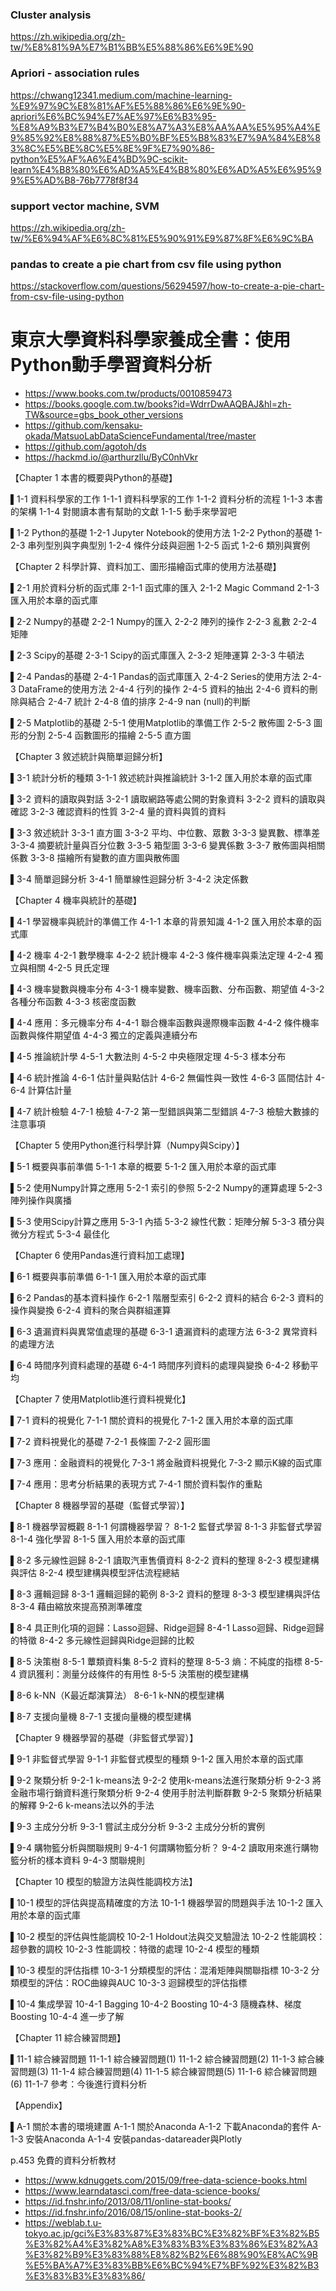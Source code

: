 ### Cluster analysis
https://zh.wikipedia.org/zh-tw/%E8%81%9A%E7%B1%BB%E5%88%86%E6%9E%90
### Apriori - association rules
https://chwang12341.medium.com/machine-learning-%E9%97%9C%E8%81%AF%E5%88%86%E6%9E%90-apriori%E6%BC%94%E7%AE%97%E6%B3%95-%E8%A9%B3%E7%B4%B0%E8%A7%A3%E8%AA%AA%E5%95%A4%E9%85%92%E8%88%87%E5%B0%BF%E5%B8%83%E7%9A%84%E8%83%8C%E5%BE%8C%E5%8E%9F%E7%90%86-python%E5%AF%A6%E4%BD%9C-scikit-learn%E4%B8%80%E6%AD%A5%E4%B8%80%E6%AD%A5%E6%95%99%E5%AD%B8-76b7778f8f34
### support vector machine, SVM
https://zh.wikipedia.org/zh-tw/%E6%94%AF%E6%8C%81%E5%90%91%E9%87%8F%E6%9C%BA
### pandas to create a pie chart from csv file using python
https://stackoverflow.com/questions/56294597/how-to-create-a-pie-chart-from-csv-file-using-python

# 東京大學資料科學家養成全書：使用Python動手學習資料分析
 - https://www.books.com.tw/products/0010859473
 - https://books.google.com.tw/books?id=WdrrDwAAQBAJ&hl=zh-TW&source=gbs_book_other_versions
 - https://github.com/kensaku-okada/MatsuoLabDataScienceFundamental/tree/master
 - https://github.com/agotoh/ds
 - https://hackmd.io/@arthurzllu/ByC0nhVkr

【Chapter 1  本書的概要與Python的基礎】

▌1-1  資料科學家的工作
1-1-1 資料科學家的工作
1-1-2 資料分析的流程
1-1-3 本書的架構
1-1-4 對閱讀本書有幫助的文獻
1-1-5 動手來學習吧

▌1-2  Python的基礎
1-2-1 Jupyter Notebook的使用方法
1-2-2 Python的基礎
1-2-3 串列型別與字典型別
1-2-4 條件分歧與迴圈
1-2-5 函式
1-2-6 類別與實例

【Chapter 2  科學計算、資料加工、圖形描繪函式庫的使用方法基礎】

▌2-1  用於資料分析的函式庫
2-1-1 函式庫的匯入
2-1-2 Magic Command
2-1-3 匯入用於本章的函式庫

▌2-2  Numpy的基礎
2-2-1 Numpy的匯入
2-2-2 陣列的操作
2-2-3 亂數
2-2-4 矩陣

▌2-3  Scipy的基礎
2-3-1 Scipy的函式庫匯入
2-3-2 矩陣運算
2-3-3 牛頓法

▌2-4  Pandas的基礎
2-4-1 Pandas的函式庫匯入
2-4-2 Series的使用方法
2-4-3 DataFrame的使用方法
2-4-4 行列的操作
2-4-5 資料的抽出
2-4-6 資料的刪除與結合
2-4-7 統計
2-4-8 值的排序
2-4-9 nan (null)的判斷

▌2-5  Matplotlib的基礎
2-5-1 使用Matplotlib的準備工作
2-5-2 散佈圖
2-5-3 圖形的分割
2-5-4 函數圖形的描繪
2-5-5 直方圖

【Chapter 3  敘述統計與簡單迴歸分析】

▌3-1  統計分析的種類
3-1-1 敘述統計與推論統計
3-1-2 匯入用於本章的函式庫

▌3-2  資料的讀取與對話
3-2-1 讀取網路等處公開的對象資料
3-2-2 資料的讀取與確認
3-2-3 確認資料的性質
3-2-4 量的資料與質的資料

▌3-3  敘述統計
3-3-1 直方圖
3-3-2 平均、中位數、眾數
3-3-3 變異數、標準差
3-3-4 摘要統計量與百分位數
3-3-5 箱型圖
3-3-6 變異係數
3-3-7 散佈圖與相關係數
3-3-8 描繪所有變數的直方圖與散佈圖

▌3-4  簡單迴歸分析
3-4-1 簡單線性迴歸分析
3-4-2 決定係數

【Chapter 4  機率與統計的基礎】

▌4-1  學習機率與統計的準備工作
4-1-1 本章的背景知識
4-1-2 匯入用於本章的函式庫

▌4-2  機率
4-2-1 數學機率
4-2-2 統計機率
4-2-3 條件機率與乘法定理
4-2-4 獨立與相關
4-2-5 貝氏定理

▌4-3  機率變數與機率分布
4-3-1 機率變數、機率函數、分布函數、期望值
4-3-2 各種分布函數
4-3-3 核密度函數

▌4-4  應用：多元機率分布
4-4-1 聯合機率函數與邊際機率函數
4-4-2 條件機率函數與條件期望值
4-4-3 獨立的定義與連續分布

▌4-5  推論統計學
4-5-1 大數法則
4-5-2 中央極限定理
4-5-3 樣本分布

▌4-6  統計推論
4-6-1 估計量與點估計
4-6-2 無偏性與一致性
4-6-3 區間估計
4-6-4 計算估計量

▌4-7  統計檢驗
4-7-1 檢驗
4-7-2 第一型錯誤與第二型錯誤
4-7-3 檢驗大數據的注意事項

【Chapter 5  使用Python進行科學計算（Numpy與Scipy）】

▌5-1  概要與事前準備
5-1-1 本章的概要
5-1-2 匯入用於本章的函式庫

▌5-2  使用Numpy計算之應用
5-2-1 索引的參照
5-2-2 Numpy的運算處理
5-2-3  陣列操作與廣播

▌5-3  使用Scipy計算之應用
5-3-1 內插
5-3-2 線性代數：矩陣分解
5-3-3 積分與微分方程式
5-3-4 最佳化

【Chapter 6  使用Pandas進行資料加工處理】

▌6-1  概要與事前準備
6-1-1 匯入用於本章的函式庫

▌6-2  Pandas的基本資料操作
6-2-1 階層型索引
6-2-2 資料的結合
6-2-3 資料的操作與變換
6-2-4 資料的聚合與群組運算

▌6-3  遺漏資料與異常值處理的基礎
6-3-1 遺漏資料的處理方法
6-3-2 異常資料的處理方法

▌6-4  時間序列資料處理的基礎
6-4-1 時間序列資料的處理與變換
6-4-2 移動平均

【Chapter 7  使用Matplotlib進行資料視覺化】

▌7-1  資料的視覺化
7-1-1 關於資料的視覺化
7-1-2 匯入用於本章的函式庫

▌7-2  資料視覺化的基礎
7-2-1 長條圖
7-2-2 圓形圖

▌7-3  應用：金融資料的視覺化
7-3-1 將金融資料視覺化
7-3-2 顯示K線的函式庫

▌7-4  應用：思考分析結果的表現方式
7-4-1 關於資料製作的重點

【Chapter 8  機器學習的基礎（監督式學習）】

▌8-1  機器學習概觀
8-1-1 何謂機器學習？
8-1-2 監督式學習
8-1-3 非監督式學習
8-1-4 強化學習
8-1-5 匯入用於本章的函式庫

▌8-2  多元線性迴歸
8-2-1 讀取汽車售價資料
8-2-2 資料的整理
8-2-3 模型建構與評估
8-2-4 模型建構與模型評估流程總結

▌8-3  邏輯迴歸
8-3-1 邏輯迴歸的範例
8-3-2 資料的整理
8-3-3 模型建構與評估
8-3-4 藉由縮放來提高預測準確度

▌8-4  具正則化項的迴歸：Lasso迴歸、Ridge迴歸
8-4-1 Lasso迴歸、Ridge迴歸的特徵
8-4-2 多元線性迴歸與Ridge迴歸的比較

▌8-5  決策樹
8-5-1 蕈類資料集
8-5-2 資料的整理
8-5-3 熵：不純度的指標
8-5-4 資訊獲利：測量分歧條件的有用性
8-5-5 決策樹的模型建構

▌8-6  k-NN（K最近鄰演算法）
8-6-1 k-NN的模型建構

▌8-7  支援向量機
8-7-1 支援向量機的模型建構

【Chapter 9  機器學習的基礎（非監督式學習）】

▌9-1  非監督式學習
9-1-1 非監督式模型的種類
9-1-2 匯入用於本章的函式庫

▌9-2  聚類分析
9-2-1 k-means法
9-2-2 使用k-means法進行聚類分析
9-2-3 將金融市場行銷資料進行聚類分析
9-2-4 使用手肘法判斷群數
9-2-5 聚類分析結果的解釋
9-2-6 k-means法以外的手法

▌9-3  主成分分析
9-3-1 嘗試主成分分析
9-3-2 主成分分析的實例

▌9-4  購物籃分析與關聯規則
9-4-1 何謂購物籃分析？
9-4-2 讀取用來進行購物籃分析的樣本資料
9-4-3 關聯規則

【Chapter 10  模型的驗證方法與性能調校方法】

▌10-1  模型的評估與提高精確度的方法
10-1-1 機器學習的問題與手法
10-1-2 匯入用於本章的函式庫

▌10-2  模型的評估與性能調校
10-2-1 Holdout法與交叉驗證法
10-2-2 性能調校：超參數的調校
10-2-3 性能調校：特徵的處理
10-2-4 模型的種類

▌10-3  模型的評估指標
10-3-1 分類模型的評估：混淆矩陣與關聯指標
10-3-2 分類模型的評估：ROC曲線與AUC
10-3-3 迴歸模型的評估指標

▌10-4  集成學習
10-4-1 Bagging
10-4-2 Boosting
10-4-3 隨機森林、梯度Boosting
10-4-4 進一步了解

【Chapter 11  綜合練習問題】

▌11-1  綜合練習問題
11-1-1 綜合練習問題(1)
11-1-2 綜合練習問題(2)
11-1-3 綜合練習問題(3)
11-1-4 綜合練習問題(4)
11-1-5 綜合練習問題(5)
11-1-6 綜合練習問題(6)
11-1-7 參考：今後進行資料分析

【Appendix】

▌A-1  關於本書的環境建置
A-1-1 關於Anaconda
A-1-2 下載Anaconda的套件
A-1-3 安裝Anaconda
A-1-4 安裝pandas-datareader與Plotly

p.453 免費的資料分析教材
 - https://www.kdnuggets.com/2015/09/free-data-science-books.html
 - https://www.learndatasci.com/free-data-science-books/
 - https://id.fnshr.info/2013/08/11/online-stat-books/
 - https://id.fnshr.info/2016/08/15/online-stat-books-2/
 - https://weblab.t.u-tokyo.ac.jp/gci%E3%83%87%E3%83%BC%E3%82%BF%E3%82%B5%E3%82%A4%E3%82%A8%E3%83%B3%E3%83%86%E3%82%A3%E3%82%B9%E3%83%88%E8%82%B2%E6%88%90%E8%AC%9B%E5%BA%A7%E3%83%BB%E6%BC%94%E7%BF%92%E3%82%B3%E3%83%B3%E3%83%86/
